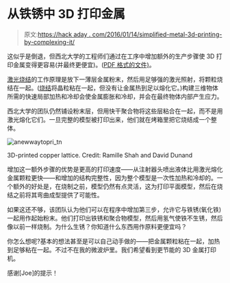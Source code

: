 # 从铁锈中 3D 打印金属

> 原文:[https://hack aday . com/2016/01/14/simplified-metal-3d-printing-by-complexing-it/](https://hackaday.com/2016/01/14/simplifying-metal-3d-printing-by-complicating-it/)

这似乎是倒退，但西北大学的工程师们通过在工序中增加额外的生产步骤使 3D 打印金属变得更容易(并最终更便宜)。([PDF 格式的文件)](https://drive.google.com/file/d/0B5Tl7_OJADLwMWo4Y0ZxdHdOVGc/view?usp=sharing)。

[激光烧结](https://en.wikipedia.org/wiki/Selective_laser_sintering)的工作原理是放下一薄层金属粉末，然后用足够强的激光照射，将颗粒烧结在一起。([烧结](https://en.wikipedia.org/wiki/Sintering)将晶粒粘在一起，但没有让金属热到足以熔化它。)构建三维物体所需的快速局部加热和冷却会使金属膨胀和冷却，并会在最终物体内部产生应力。

西北大学的团队仍然铺设粉末层，但用快干聚合物将这些层粘合在一起，而不是用激光熔化它们。一旦完整的模型被打印出来，他们就在烤箱里把它烧结成一个整体。

![anewwaytopri_tn](../Images/162e21302ea6269d08d98d9be64ba09c.png)

3D-printed copper lattice. Credit: Ramille Shah and David Dunand

增加这一额外步骤的优势是更高的打印速度——从注射器头喷出液体比用激光熔化金属颗粒更快——和增加的结构完整性，因为整个模型是一次性加热和冷却的。一个额外的好处是，在烧制之前，模型仍然有点灵活，这为打印平面模型，然后在烧结之前将其弯曲成型提供了可能性。

如果这还不够，该团队认为他们可以在程序中增加第三步，允许它与铁锈(氧化铁)一起用作起始粉末。他们打印出铁锈和聚合物模型，然后用氢气使铁不生锈，然后像以前一样烧制。为什么生锈？你知道什么东西用作原料更便宜吗？

你怎么想呢?基本的想法甚至是可以自己动手做的——把金属颗粒粘在一起，加热到足够粘在一起。不过不在我的微波炉里。我们希望看到更节能的 3D 金属打印机。

感谢[Joe]的提示！